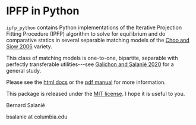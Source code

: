 # IPFP in Python

`ipfp_python` contains Python implementations of the Iterative
Projection Fitting Procedure (IPFP) algorithm to solve for equilibrium
and do comparative statics in several separable matching models 
of the 
[Choo and Siow 2006](https://www.jstor.org/stable/10.1086/498585?seq=1) variety. 

This class of matching models is one-to-one, bipartite, separable 
with perfectly transferable
utilities---see [Galichon and Salanié 2020](https://econ.columbia.edu/working-paper/cupids-invisible-hand-social-surplus-and-identification-in-matching-models-2/)
for a general study.

Please see the [html docs](docs/html/index.html)  or the [pdf manual](docs/ipfp_python.pdf) for more information.

This package is released under the [MIT license](LICENSE.txt). I hope it is useful to you.

Bernard Salanié

bsalanie at columbia.edu

